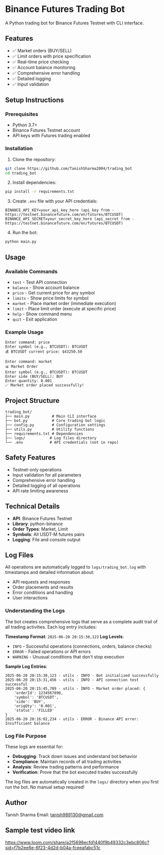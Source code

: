 # Binance Futures Trading Bot

A Python trading bot for Binance Futures Testnet with CLI interface.

## Features
- ✅ Market orders (BUY/SELL)
- ✅ Limit orders with price specification
- ✅ Real-time price checking
- ✅ Account balance monitoring
- ✅ Comprehensive error handling
- ✅ Detailed logging
- ✅ Input validation

## Setup Instructions

### Prerequisites
- Python 3.7+
- Binance Futures Testnet account
- API keys with Futures trading enabled

### Installation
1. Clone the repository:
```bash
git clone https://github.com/TanishSharma2004/trading_bot
cd trading_bot
```

2. Install dependencies:
```bash
pip install -r requirements.txt
```

3. Create `.env` file with your API credentials:
```
BINANCE_API_KEY=your_api_key_here (api_key from - https://testnet.binancefuture.com/en/futures/BTCUSDT)
BINANCE_API_SECRET=your_secret_key_here (api_secret from - https://testnet.binancefuture.com/en/futures/BTCUSDT)
```

4. Run the bot:
```bash
python main.py
```

## Usage

### Available Commands
- `test` - Test API connection
- `balance` - Show account balance
- `price` - Get current price for any symbol
- `limits` - Show price limits for symbol
- `market` - Place market order (immediate execution)
- `limit` - Place limit order (execute at specific price)
- `help` - Show command menu
- `quit` - Exit application

### Example Usage
```
Enter command: price
Enter symbol (e.g., BTCUSDT): BTCUSDT
💰 BTCUSDT current price: $43250.50

Enter command: market
📊 Market Order
Enter symbol (e.g., BTCUSDT): BTCUSDT
Enter side (BUY/SELL): BUY
Enter quantity: 0.001
✅ Market order placed successfully!
```

## Project Structure
```
trading_bot/
├── main.py          # Main CLI interface
├── bot.py           # Core trading bot logic
├── config.py        # Configuration settings
├── utils.py         # Utility functions
├── requirements.txt # Dependencies
├── logs/           # Log files directory
└── .env            # API credentials (not in repo)
```

## Safety Features
- Testnet-only operations
- Input validation for all parameters
- Comprehensive error handling
- Detailed logging of all operations
- API rate limiting awareness

## Technical Details
- **API**: Binance Futures Testnet
- **Library**: python-binance
- **Order Types**: Market, Limit
- **Symbols**: All USDT-M futures pairs
- **Logging**: File and console output

## Log Files
All operations are automatically logged to `logs/trading_bot.log` with timestamps and detailed information about:
- API requests and responses
- Order placements and results
- Error conditions and handling
- User interactions

### Understanding the Logs
The bot creates comprehensive logs that serve as a complete audit trail of all trading activities. Each log entry includes:

**Timestamp Format**: `2025-06-20 20:15:30,123`
**Log Levels**: 
- `INFO` - Successful operations (connections, orders, balance checks)
- `ERROR` - Failed operations or API errors
- `WARNING` - Unusual conditions that don't stop execution

**Sample Log Entries**:
```
2025-06-20 20:15:30,123 - utils - INFO - Bot initialized successfully
2025-06-20 20:15:31,456 - utils - INFO - API connection test successful
2025-06-20 20:15:45,789 - utils - INFO - Market order placed: {
    'orderId': 1234567890, 
    'symbol': 'BTCUSDT', 
    'side': 'BUY', 
    'origQty': '0.001',
    'status': 'FILLED'
}
2025-06-20 20:16:02,234 - utils - ERROR - Binance API error: Insufficient balance
```

### Log File Purpose
These logs are essential for:
- **Debugging**: Track down issues and understand bot behavior
- **Compliance**: Maintain records of all trading activities
- **Analysis**: Review trading patterns and performance
- **Verification**: Prove that the bot executed trades successfully

The log files are automatically created in the `logs/` directory when you first run the bot. No manual setup required!

## Author
Tanish Sharma
Email: tanish989130@gmail.com

## Sample test video link
https://www.loom.com/share/a2f5698ecfd1440f9b49332c3ebc806c?sid=f7b2ee6e-6f23-4d2d-b04a-fceeafabc51c
